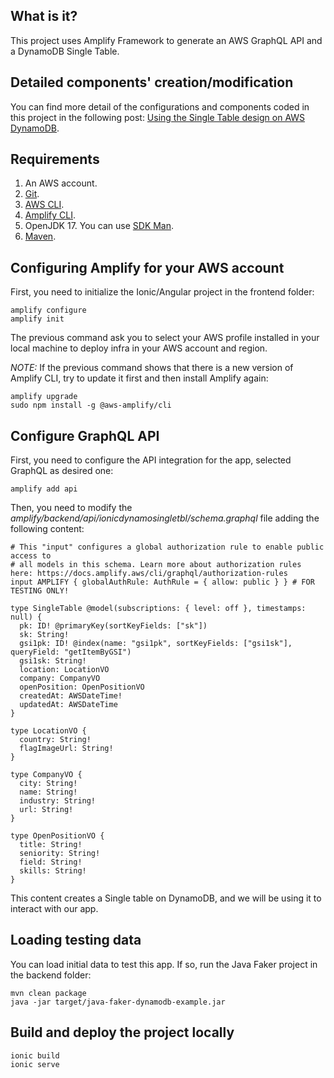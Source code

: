 ## What is it?
This project uses Amplify Framework to generate an AWS GraphQL API and a DynamoDB Single Table.

## Detailed components' creation/modification
You can find more detail of the configurations and components coded in this project in the following post:
[Using the Single Table design on AWS DynamoDB](https://aosolorzano.medium.com/using-the-single-table-design-on-aws-dynamodb-65a9480bd0c5).

## Requirements
1. An AWS account.
2. [Git](https://git-scm.com/downloads).
5. [AWS CLI](https://docs.aws.amazon.com/cli/latest/userguide/getting-started-install.html).
6. [Amplify CLI](https://docs.amplify.aws/cli/start/install).
3. OpenJDK 17. You can use [SDK Man](https://sdkman.io/install).
4. [Maven](https://maven.apache.org/download.cgi).


## Configuring Amplify for your AWS account
First, you need to initialize the Ionic/Angular project in the frontend folder:
```
amplify configure
amplify init
```
The previous command ask you to select your AWS profile installed in your local machine to deploy infra in your AWS account and region.

*NOTE:* If the previous command shows that there is a new version of Amplify CLI, try to update it first and then install Amplify again:
```
amplify upgrade
sudo npm install -g @aws-amplify/cli
```

## Configure GraphQL API
First, you need to configure the API integration for the app, selected GraphQL as desired one:
```
amplify add api
```
Then, you need to modify the *amplify/backend/api/ionicdynamosingletbl/schema.graphql* file adding the following content:
```
# This "input" configures a global authorization rule to enable public access to
# all models in this schema. Learn more about authorization rules here: https://docs.amplify.aws/cli/graphql/authorization-rules
input AMPLIFY { globalAuthRule: AuthRule = { allow: public } } # FOR TESTING ONLY!

type SingleTable @model(subscriptions: { level: off }, timestamps: null) {
  pk: ID! @primaryKey(sortKeyFields: ["sk"])
  sk: String!
  gsi1pk: ID! @index(name: "gsi1pk", sortKeyFields: ["gsi1sk"], queryField: "getItemByGSI")
  gsi1sk: String!
  location: LocationVO
  company: CompanyVO
  openPosition: OpenPositionVO
  createdAt: AWSDateTime!
  updatedAt: AWSDateTime
}

type LocationVO {
  country: String!
  flagImageUrl: String!
}

type CompanyVO {
  city: String!
  name: String!
  industry: String!
  url: String!
}

type OpenPositionVO {
  title: String!
  seniority: String!
  field: String!
  skills: String!
}

```
This content creates a Single table on DynamoDB, and we will be using it to interact with our app. 

## Loading testing data
You can load initial data to test this app. If so, run the Java Faker project in the backend folder:
```
mvn clean package
java -jar target/java-faker-dynamodb-example.jar
```

## Build and deploy the project locally
```
ionic build
ionic serve
```
